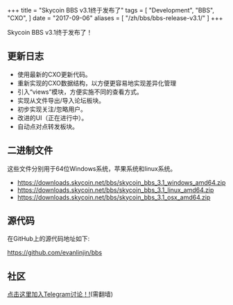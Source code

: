 +++
title = "Skycoin BBS v3.1终于发布了"
tags = [
    "Development",
    "BBS",
    "CXO",
]
date = "2017-09-06"
aliases = [
	"/zh/bbs/bbs-release-v3.1/"
]
+++

Skycoin BBS v3.1终于发布了！

## 更新日志

- 使用最新的CXO更新代码。
- 重新实现的CXO数据结构，以方便更容易地实现差异化管理
- 引入“views”模块，方便实施不同的查看方式。
- 实现从文件导出/导入论坛板块。
- 初步实现关注/忽略用户。
- 改进的UI（正在进行中）。
- 自动点对点转发板块。

## 二进制文件

这些文件分别用于64位Windows系统，苹果系统和linux系统。

- https://downloads.skycoin.net/bbs/skycoin_bbs_3.1_windows_amd64.zip
- https://downloads.skycoin.net/bbs/skycoin_bbs_3.1_linux_amd64.zip
- https://downloads.skycoin.net/bbs/skycoin_bbs_3.1_osx_amd64.zip

## 源代码

在GitHub上的源代码地址如下:

https://github.com/evanlinjin/bbs

## 社区

[点击这里加入Telegram讨论！!](https://t.me/skycoinbbs)(需翻墙)
